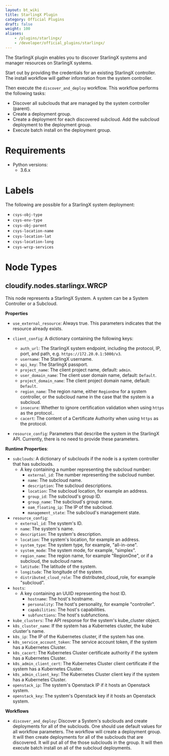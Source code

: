 ```yaml
---
layout: bt_wiki
title: StarlingX Plugin
category: Official Plugins
draft: false
weight: 100
aliases:
    - /plugins/starlingx/
    - /developer/official_plugins/starlingx/
---
```


The StarlingX plugin enables you to discover StarlingX systems and manager resources on StarlingX systems.

Start out by providing the credentials for an existing StarlingX controller. The install workflow will gather information from the system controller.

Then execute the `discover_and_deploy` workflow. This workflow performs the following tasks:
  - Discover all subclouds that are managed by the system controller (parent).
  - Create a deployment group.
  - Create a deployment for each discovered subcloud. Add the subcloud deployment to the deployment group.
  - Execute batch install on the deployment group.


# Requirements

* Python versions:
  * 3.6.x

# Labels

The following are possible for a StarlingX system deployment:

  - `csys-obj-type`
  - `csys-env-type`
  - `csys-obj-parent`
  - `csys-location-name`
  - `csys-location-lat`
  - `csys-location-long`
  - `csys-wrcp-services`

# Node Types

## **cloudify.nodes.starlingx.WRCP**

This node represents a StarlingX System. A system can be a System Controller or a Subcloud.

**Properties**

  * `use_external_resource`: Always true. This parameters indicates that the resource already exists.

  * `client_config`: A dictionary containing the following keys:
    * `auth_url`: The StarlingX system endpoint, including the protocol, IP, port, and path, e.g. `https://172.20.0.1:5000/v3`.
    * `username`: The StarlingX username.
    * `api_key`: The StarlingX passport.
    * `project_name`: The client project name, default: `admin`.
    * `user_domain_name`: The client user domain name, default: `Default`.
    * `project_domain_name`: The client project domain name, default: `Default`.
    * `region_name`: The region name, either `RegionOne` for a system controller, or the subcloud name in the case that the system is a subcloud.
    * `insecure`: Whether to ignore certification validation when using `https` as the protocol..
    * `cacert`: The content of a Certificate Authority when using `https` as the protocol.

  * `resource_config`: Parameters that describe the system in the StarlingX API. Currently, there is no need to provide these parameters.

**Runtime Properties**:

  * `subclouds`: A dictionary of subclouds if the node is a system controller that has subclouds.
    * A key containing a number representing the subcloud number:
      * `external_id`: The number representing the subcloud number.
      * `name`: The subcloud name.
      * `description`: The subcloud descriptions.
      * `location`: The subcloud location, for example an address.
      * `group_id`: The subcloud's group ID.
      * `group_name`: The subcloud's group name.
      * `oam_floating_ip`: The IP of the subcloud.
      * `management_state`: The subcloud's management state.
  * `resource_config`:
    * `external_id`: The system's ID.
    * `name`: The system's name.
    * `description`: The system's description.
    * `location`: The system's location, for example an address.
    * `system_type`: The system type, for example, "all-in-one".
    * `system_mode`: The system mode, for example, "simplex".
    * `region_name`: The region name, for example "RegionOne", or if a subcloud, the subcloud name.
    * `latitude`: The latitude of the system.
    * `longitude`: The longitude of the system.
    * `distributed_cloud_role`: The distributed_cloud_role, for example "subcloud".
  * `hosts`:
    * A key containing an UUID representing the host ID.
      * `hostname`: The host's hostname.
      * `personality`: The host's personality, for example "controller".
      * `capabilities`: The host's capabilities.
      * `subfunctions`: The host's subfunctions.
  * `kube_clusters`: The API response for the system's kube_cluster object.
  * `k8s_cluster_name`: If the system has a Kubernetes cluster, the kube cluster's name.
  * `k8s_ip`: The IP of the Kubernetes cluster, if the system has one.
  * `k8s_service_account_token`: The service account token, if the system has a Kubernetes Cluster.
  * `k8s_cacert`: The Kubernetes Cluster certificate authority if the system has a Kubernetes Cluster.
  * `k8s_admin_client_cert`: The Kubernetes Cluster client certificate if the system has a Kubernetes Cluster.
  * `k8s_admin_client_key`: The Kubernetes Cluster client key if the system has a Kubernetes Cluster.
  * `openstack_ip`: The system's Openstack IP if it hosts an Openstack system.
  * `openstack_key`:  The system's Openstack key if it hosts an Openstack system.

**Workflows**

  * `discover_and_deploy`: Discover a System's subclouds and create deployments for all of the subclouds. One should use default values for all workflow parameters. The workflow will create a deployment group. It will then create deployments for all of the subclouds that are discovered. It will put all of the those subclouds in the group. It will then execute batch install on all of the subcloud deployments.
